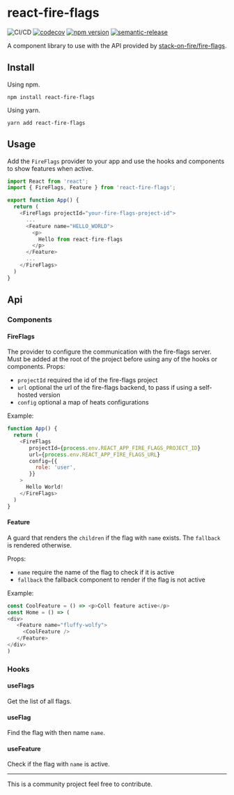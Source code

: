 # react-fire-flags

![CI/CD](https://github.com/stack-on-fire/react-fire-flags/workflows/CI/CD/badge.svg)
[![codecov](https://codecov.io/gh/alfredosalzillo/react-fire-flags/branch/master/graph/badge.svg)](https://codecov.io/gh/alfredosalzillo/react-fire-flags)
[![npm version](https://badge.fury.io/js/react-fire-flags.svg)](https://badge.fury.io/js/react-fire-flags)
[![semantic-release](https://img.shields.io/badge/%20%20%F0%9F%93%A6%F0%9F%9A%80-semantic--release-e10079.svg)](https://github.com/semantic-release/semantic-release)

A component library to use with the API provided by [stack-on-fire/fire-flags](https://github.com/stack-on-fire/fire-flags).

## Install

Using npm.

```shell
npm install react-fire-flags
```

Using yarn.

```shell
yarn add react-fire-flags
```

## Usage

Add the `FireFlags` provider to your app and use the hooks and components to show features when active.

```typescript jsx
import React from 'react';
import { FireFlags, Feature } from 'react-fire-flags';

export function App() {
  return (
    <FireFlags projectId="your-fire-flags-project-id">
      ...
      <Feature name="HELLO_WORLD">
        <p>
          Hello from react-fire-flags
        </p>
      </Feature>  
      ...
    </FireFlags>  
  )
}
```

## Api

### Components

#### FireFlags

The provider to configure the communication with the fire-flags server. Must be added at the root of the project before using any of the hooks or components.
Props:
- `projectId` required the id of the fire-flags project
- `url` optional the url of the fire-flags  backend, to pass if using a self-hosted version 
- `config` optional a map of heats configurations

Example:

```javascript
function App() {
  return (
    <FireFlags
       projectId={process.env.REACT_APP_FIRE_FLAGS_PROJECT_ID}
       url={process.env.REACT_APP_FIRE_FLAGS_URL}
       config={{
         role: 'user',
       }}
    >
      Hello World!
    </FireFlags>
  )
}
```

#### Feature

A guard that renders the `children` if the flag with `name` exists. 
The `fallback` is rendered otherwise.

Props:
- `name` require the name of the flag to check if it is active
- `fallback` the fallback component to render if the flag is not active

Example:

```typescript jsx
const CoolFeature = () => <p>Coll feature active</p>
const Home = () => (
<div>
   <Feature name="fluffy-wolfy">
     <CoolFeature />
   </Feature>
</div>
)
```

### Hooks

#### useFlags

Get the list of all flags.

#### useFlag

Find the flag with then name `name`.

#### useFeature

Check if the flag with `name` is active.

---

This is a community project feel free to contribute.
